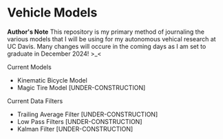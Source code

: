 # Vehicle Models 

**Author's Note** This repository is my primary method of journaling the various models that I will be using for my autonomous vehical research at UC Davis. Many changes will occure in the coming days as I am set to graduate in December 2024! >_<

Current Models
* Kinematic Bicycle Model
* Magic Tire Model [UNDER-CONSTRUCTION]

Current Data Filters
* Trailing Average Filter [UNDER-CONSTRUCTION]
* Low Pass Filters [UNDER-CONSTRUCTION]
* Kalman Filter [UNDER-CONSTRUCTION]
